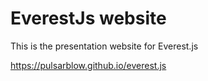 # EverestJs website

This is the presentation website for Everest.js  

https://pulsarblow.github.io/everest.js